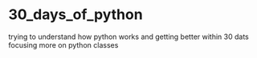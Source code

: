 # 30_days_of_python
trying to understand how python works and getting better within 30 dats focusing more on python classes
